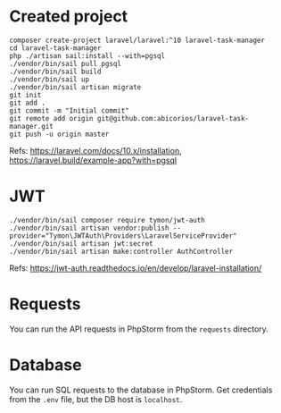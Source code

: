 # Created project
```shell
composer create-project laravel/laravel:^10 laravel-task-manager
cd laravel-task-manager
php ./artisan sail:install --with=pgsql
./vendor/bin/sail pull pgsql
./vendor/bin/sail build
./vendor/bin/sail up
./vendor/bin/sail artisan migrate
git init
git add .
git commit -m "Initial commit"
git remote add origin git@github.com:abicorios/laravel-task-manager.git
git push -u origin master
```
Refs: https://laravel.com/docs/10.x/installation, https://laravel.build/example-app?with=pgsql

# JWT
```shell
./vendor/bin/sail composer require tymon/jwt-auth
./vendor/bin/sail artisan vendor:publish --provider="Tymon\JWTAuth\Providers\LaravelServiceProvider"
./vendor/bin/sail artisan jwt:secret
./vendor/bin/sail artisan make:controller AuthController
```
Refs: https://jwt-auth.readthedocs.io/en/develop/laravel-installation/

# Requests
You can run the API requests in PhpStorm from the `requests` directory.

# Database
You can run SQL requests to the database in PhpStorm. Get credentials from the `.env` file, but the DB host is `localhost`.
